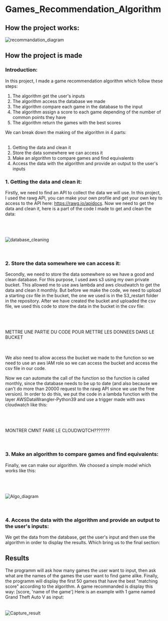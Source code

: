 # Games_Recommendation_Algorithm

## How the project works:
![recommandation_diagram](https://user-images.githubusercontent.com/127619531/224561655-c6adcac4-3761-4b98-a2aa-1c485ca23007.png)



## How the project is made
### Introduction:
In this project, I made a game recommendation algorithm which follow these steps:<br>
1. The algorithm get the user's inputs
2. The algorithm access the database we made
3. The algorithm compare each game in the database to the input
4. The algorithm assign a score to each game depending of the number of common points they have
5. The algorithm return the games with the best scores

We can break down the making of the algorithm in 4 parts:<br><br>
1. Getting the data and clean it
2. Store the data somewhere we can access it
3. Make an algorithm to compare games and find equivalents
4. Access the data with the algorithm and provide an output to the user's inputs


### 1. Getting the data and clean it:
Firstly, we need to find an API to collect the data we will use. In this project, I used the rawg API, you can make your own profile and get your own key to access to the API here: https://rawg.io/apidocs. Now we need to get the data and clean it, here is a part of the code I made to get and clean the data:

<br><br><br>
 ![database_cleaning](https://user-images.githubusercontent.com/127619531/226173410-32b1014c-8a5d-4234-b809-cb721503ecdf.png)
<br><br><br>

### 2. Store the data somewhere we can access it:
Secondly, we need to store the data somewhere so we have a good and clean database. For this purpose, I used aws s3 using my own private bucket. This allowed me to use aws lambda and aws cloudwatch to get the data and clean it monthly. But before we make the code, we need to upload a starting csv file in the bucket, the one we used is in the S3_restart folder in the repository. After we have created the bucket and uploaded the csv file, we used this code to store the data in the bucket in the csv file:

<br><br><br>
METTRE UNE PARTIE DU CODE POUR METTRE LES DONNEES DANS LE BUCKET
<br><br><br>

We also need to allow access the bucket we made to the function so we need to use an aws IAM role so we can access the bucket and access the csv file in our code.

Now we can automate the call of the function so the function is called monthly, since the database needs to be up to date (and also because we can't do more than 20000 request to the rawg API since we use the free version). In order to do this, we put the code in a lambda function with the layer AWSDataWrangler-Python39 and use a trigger made with aws cloudwatch like this:

<br><br><br>
MONTRER CMNT FAIRE LE CLOUDWQTCH???????
<br><br><br>



### 3. Make an algorithm to compare games and find equivalents:
Finally, we can make our algorithm. We choosed a simple model which works like this:

<br><br><br>
![Algo_diagram](https://user-images.githubusercontent.com/127619531/224841132-41e092c0-54b5-4046-bde9-d80a455e74ed.png)
<br><br><br>



### 4. Access the data with the algorithm and provide an output to the user's inputs:
We get the data from the database, get the user's input and then use the algorithm in order to display the results. Which bring us to the final section:


## Results

The programm will ask how many games the user want to input, then ask what are the names of the games the user want to find game alike.
Finally, the programm will display the first 50 games that have the best "matching score" according to the algorithm.
A game recommanded is display this way: [score, 'name of the game']
Here is an example with 1 game named Grand Theft Auto V as input:
<br><br><br>
![Capture_result](https://user-images.githubusercontent.com/127619531/224831232-05647360-d843-4939-a72e-d34dba8639a2.PNG)
<br><br><br>




